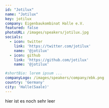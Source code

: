 ```yaml
---
id: "Jotilux"
name: "Jotilux"
key: jotilux
company: Eigenbaukombinat Halle e.V.
featured: false
photoURL: /images/speakers/jotilux.jpg
socials:
  - icon: twitter
    link: 'https://twitter.com/jotilux'
    name: '@jotilux'
  - icon: github
    link: 'https://github.com/jotilux'
    name: '@jotilux'

#shortBio: lorem ipsum ...
companyLogo: /images/speakers/company/ebk.png
country: 'Germany'
city: 'Halle(Saale)'
---
```


hier ist es noch sehr leer
